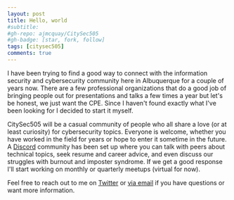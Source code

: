 ```yaml
---
layout: post
title: Hello, world
#subtitle: 
#gh-repo: ajmcquay/CitySec505
#gh-badge: [star, fork, follow]
tags: [citysec505]
comments: true
---
```


I have been trying to find a good way to connect with the information security and cybersecurity community here in Albuquerque for a couple of years now. There are a few professional organizations that do a good job of bringing people out for presentations and talks a few times a year but let's be honest, we just want the CPE. Since I haven't found exactly what I've been looking for I decided to start it myself.

CitySec505 will be a casual community of people who all share a love (or at least curiosity) for cybersecurity topics. Everyone is welcome, whether you have worked in the field for years or hope to enter it sometime in the future. A [Discord](https://discord.gg/YunuV5Z) community has been set up where you can talk with peers about technical topics, seek resume and career advice, and even discuss our struggles with burnout and imposter syndrome. If we get a good response I'll start working on monthly or quarterly meetups (virtual for now).

Feel free to reach out to me on [Twitter](https://twitter.com/citysec505) or [via email](mailto:citysec505@protonmail.com) if you have questions or want more information.

